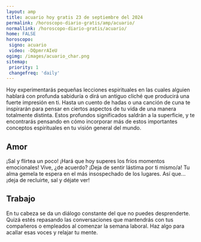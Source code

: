 ```yaml
---
layout: amp
title: acuario hoy gratis 23 de septiembre del 2024 
permalink: /horoscopo-diario-gratis/amp/acuario/
normallink: /horoscopo-diario-gratis/acuario/
home: FALSE
horoscopo:
 signo: acuario
 video: -DQpmrrAIeU
ogimg: /images/acuario_char.png
sitemap:
 priority: 1
 changefreq: 'daily'
---
```



Hoy experimentarás pequeñas lecciones espirituales en las cuales alguien hablará con profunda sabiduría o dirá un antiguo cliché que producirá una fuerte impresión en ti. Hasta un cuento de hadas o una canción de cuna te inspirarán para pensar en ciertos aspectos de tu vida de una manera totalmente distinta. Estos profundos significados saldrán a la superficie, y te encontrarás pensando en cómo incorporar más de estos importantes conceptos espirituales en tu visión general del mundo.

## Amor

¡Sal y flirtea un poco! ¡Hará que hoy superes los fríos momentos emocionales! Vive, ¿de acuerdo? ¡Deja de sentir lástima por ti mismo/a! Tu alma gemela te espera en el más insospechado de los lugares. Así que... ¡deja de recluirte, sal y déjate ver!

## Trabajo

En tu cabeza se da un diálogo constante del que no puedes desprenderte. Quizá estés repasando las conversaciones que mantendrás con tus compañeros o empleados al comenzar la semana laboral. Haz algo para acallar esas voces y relajar tu mente.